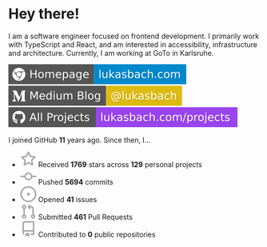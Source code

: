 # Hey there!

I am a software engineer focused on frontend development. I primarily work with TypeScript and React, and am interested in accessibility, infrastructure and architecture. Currently, I am working at GoTo in Karlsruhe.

[![Homepage](./icons/homepage.svg)](https://lukasbach.com)
[![Medium Blog](./icons/medium.svg)](https://medium.com/@lukasbach)
[![My Projects](./icons/projects.svg)](https://lukasbach.com/projects)

I joined GitHub **11** years ago. Since then, I...

- ![](./icons/star.svg) Received **1769** stars across **129** personal projects
- ![](./icons/commit.svg) Pushed **5694** commits
- ![](./icons/issues.svg) Opened **41** issues
- ![](./icons/pr.svg) Submitted **461** Pull Requests
- ![](./icons/repo.svg) Contributed to **0** public repositories
